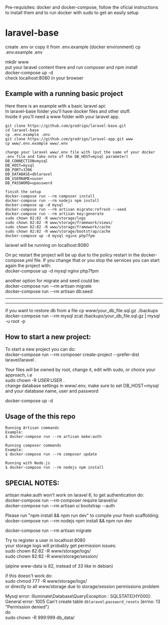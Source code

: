 Pre-requisites: docker and docker-compose, follow the oficial instructions to install them and to run docker with sudo to get an easily setup

# laravel-base
create .env or copy it from .env.example (docker environment)
cp .env.example .env

mkdir www  
put your laravel content there and run composer and npm install  
docker-compose up -d  
check localhost:8080 in your browser  

## Example with a running basic project
Here there is an example with a basic laravel api:  
In laravel-base folder you'll have docker files and other stuff.  
Inside it you'll need a www folder with your laravel app.
```
git clone https://github.com/grodrigo/laravel-base.git
cd laravel-base
cp .env.example .env
git clone https://github.com/grodrigo/laravel-app.git www
cp www/.env.example www/.env
```

```
change your laravel www/.env file with (put the same of your docker .env file and take note of the DB_HOST=mysql parameter)
DB_CONNECTION=mysql
DB_HOST=mysql
DB_PORT=3306
DB_DATABASE=dblaravel
DB_USERNAME=uuser
DB_PASSWORD=upassword
```

```
finish the setup
docker-compose run --rm composer install
docker-compose run --rm nodejs npm install
docker-compose up -d mysql
docker-compose run --rm artisan migrate:refresh --seed
docker-compose run --rm artisan key:generate
sudo chown 82:82 -R www/storage/logs
sudo chown 82:82 -R www/storage/framework/views/
sudo chown 82:82 -R www/storage/framework/cache
sudo chown 82:82 -R www/storage/bootstrap/cache
docker-compose up -d mysql nginx php7fpm
```

laravel will be running on localhost:8080  

On pc restart the project will be up due to the policy restart in the docker-compose.yml file. If you change that or you stop the services you can start again the project with:  
docker-compose up -d mysql nginx php7fpm  

another option for migrate and seed could be:  
docker-compose run --rm artisan migrate  
docker-compose run --rm artisan db:seed  

---------------
---------------
if you want to restore db from a file
cp www/your_db_file.sql.gz ./backups
docker-compose run --rm mysql zcat /backups/your_db_file.sql.gz | mysql -u root -p


## How to start a new project:
To start a new project you can do:  
docker-compose run --rm composer create-project --prefer-dist laravel/laravel .

Your files will be owned by root, change it, edit with sudo, or choice your approach, i.e  
sudo chown -R $USER:$USER .  
change database settings in www/.env, make sure to set DB_HOST=mysql and your database name, user and password  

docker-compose up -d

## Usage of the this repo
```
Running Artisan commands  
Example:
$ docker-compose run --rm artisan make:auth

Running composer commands
Example:
$ docker-compose run --rm composer update

Running with Node.js
$ docker-compose run --rm nodejs npm install
```

## SPECIAL NOTES:
artisan make:auth won't work on laravel 6, to get authentication do:  
docker-compose run --rm composer require laravel/ui  
docker-compose run --rm artisan ui bootstrap --auth  

Please run "npm install && npm run dev" to compile your fresh scaffolding:  
docker-compose run --rm nodejs npm install && npm run dev

docker-compose run --rm artisan migrate  

Try to register a user in localhost:8080  
your storage logs will probably get permission issues:  
sudo chown 82:82 -R www/storage/logs/  
sudo chown 82:82 -R www/storage/session/  

(alpine www-data is 82, instead of 33 like in debian)

if this doesn't work do:  
sudo chmod 777 -R www/storage/logs/  
or directly to all www/storage due to storage/session permissions problem

Mysql error:
Illuminate\Database\QueryException  : SQLSTATE[HY000]: General error: 1005 Can't create table `dblaravel`.`password_resets` (errno: 13 "Permission denied")  
do  
sudo chown -R 999:999 db_data/


